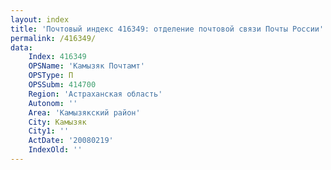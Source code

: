 ```yaml
---
layout: index
title: 'Почтовый индекс 416349: отделение почтовой связи Почты России'
permalink: /416349/
data:
    Index: 416349
    OPSName: 'Камызяк Почтамт'
    OPSType: П
    OPSSubm: 414700
    Region: 'Астраханская область'
    Autonom: ''
    Area: 'Камызякский район'
    City: Камызяк
    City1: ''
    ActDate: '20080219'
    IndexOld: ''
---
```


